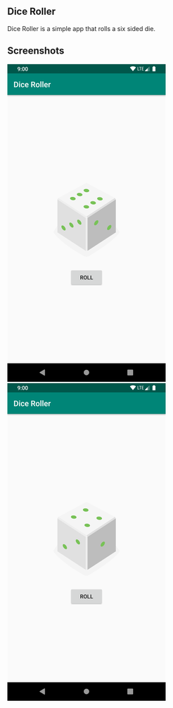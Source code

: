 

## Dice Roller

Dice Roller is a simple app that rolls a six sided die.


## Screenshots

![Screenshot1](screenshots/screen0.png) ![Screenshot1](screenshots/screen1.png)

